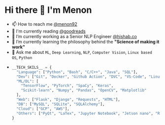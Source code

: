 # Hi there 👋 I'm Menon
- 📫 How to reach me [@menon92](https://www.linkedin.com/in/menon92/)
- 📖 I'm currently reading [@goodreads](https://www.goodreads.com/user/show/39679705-mehadi-menon)
- 🔭 I’m currently working as a Senior NLP Engineer [@hishab.co](https://hishab.co/about-us)
- 🌱 I’m currently learning the philosophy behind the **"Science of making it work"**
- 💬 Ask me about `ML`, `Deep Learning`, `NLP`, `Computer Vision`, `Linux based OS`, `Python`
- ```python
  __TECH_SKILS__ = {
    "Language": ["Python", "Bash", "C/C++", "Java", "SQL"],
    "Dev": ["Git", "Docker", "Github Action", "DVC", "VS-Code", "Linux", "Jira", "Slack",],
    "ML/DL": [
      "TensorFlow", "PyTorch", "SpaCy", "Keras",
      "Scikit-learn", "Numpy", "Pandas", "OpenCV", "Matplotlib"
    ],
    "Web": ["Flask", "Django", "Requests", "HTML"],
    "DB": ["MySQL", "SQLite", "SQLAlchemy"],
    "Cloud": ["GCP", "AWS"],
    "Others": ["PyQt", "LaTex", "Jupyter Notebook", "Jetson nano", "Raspberry Pi"],
  }
  ```
